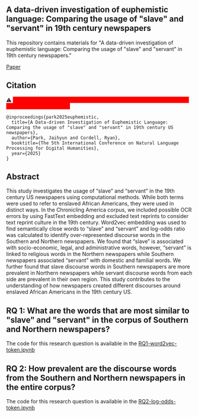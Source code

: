## A data-driven investigation of euphemistic language: Comparing the usage of "slave" and "servant" in 19th century newspapers
This repository contains materials for "A data-driven investigation of euphemistic language: Comparing the usage of "slave" and "servant" in 19th century newspapers."

[Paper](https://arxiv.org/abs/2402.02572)

## Citation

:warning:
<mark style='background-color:red'>
<span style='color:red'>
*Warning: This paper contains examples of offensive language targeting marginalized populations.*
</span>
</mark>

```
@inproceedings{park2025euphemistic,
  title={A Data-driven Investigation of Euphemistic Language: Comparing the usage of "slave" and "servant" in 19th century US newspapers},
  author={Park, Jaihyun and Cordell, Ryan},
  booktitle={The 5th International Conference on Natural Language Processing for Digital Humanities},
  year={2025}
}
```
## Abstract
This study investigates the usage of “slave” and “servant” in the 19th century US newspapers using computational methods. While both terms were used to refer to enslaved African Americans, they were used in distinct ways. In the Chronicling America corpus, we included possible OCR errors by using FastText embedding and excluded text reprints to consider text reprint culture in the 19th century. Word2vec embedding was used to find semantically close words to “slave” and “servant” and log-odds ratio was calculated to identify over-represented discourse words in the Southern and Northern newspapers. We found that “slave” is associated with socio-economic, legal, and administrative words, however, “servant” is linked to religious words in the Northern newspapers while Southern newspapers associated “servant” with domestic and familial words. We further found that slave discourse words in Southern newspapers are more prevalent in Northern newspapers while servant discourse words from each side are prevalent in their own region. This study contributes to the understanding of how newspapers created different discourses around enslaved African Americans in the 19th century US.

## RQ 1: What are the words that are most similar to "slave" and "servant" in the corpus of Southern and Northern newspapers?
The code for this research question is available in the [RQ1-word2vec-token.ipynb](https://github.com/park-jay/slavery-discourse/blob/main/RQ1.ipynb)

## RQ 2: How prevalent are the discourse words from the Southern and Northern newspapers in the entire corpus?
The code for this research question is available in the [RQ2-log-odds-token.ipynb](https://github.com/park-jay/slavery-discourse/blob/main/RQ2.ipynb) 